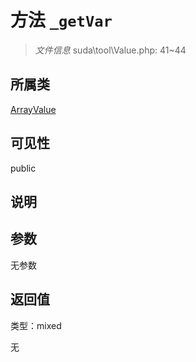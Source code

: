 # 方法 `_getVar`

> *文件信息* suda\tool\Value.php: 41~44

## 所属类 

[ArrayValue](../ArrayValue.md)

## 可见性

 public 

## 说明



## 参数


无参数


## 返回值

类型：mixed

无

